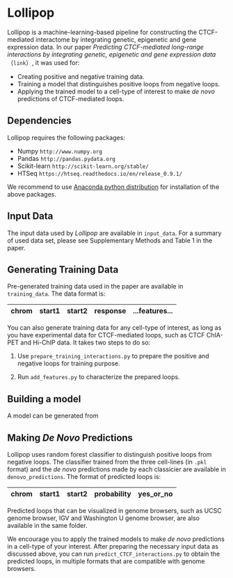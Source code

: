 # Lollipop

Lollipop is a machine-learning-based pipeline for constructing the CTCF-mediated interactome by integrating genetic, epigenetic and gene expression data. In our paper *Predicting CTCF-mediated long-range interactions by integrating genetic, epigenetic and gene expression data*（`link`）, it was used for:

* Creating positive and negative training data.
* Training a model that distinguishes positive loops from negative loops.
* Applying the trained model to a cell-type of interest to make *de novo* predictions of CTCF-mediated loops. 

## Dependencies
Lollipop requires the following packages:


* Numpy `http://www.numpy.org`
* Pandas `http://pandas.pydata.org`
* Scikit-learn `http://scikit-learn.org/stable/`
* HTSeq `https://htseq.readthedocs.io/en/release_0.9.1/`

We recommend to use [Anaconda python distribution](https://www.anaconda.com/what-is-anaconda/) for installation of the above packages.

## Input Data

The input data used by *Lollipop* are available in `input_data`. For a summary of used data set, please see Supplementary Methods and Table 1 in the paper.

## Generating Training Data

Pre-generated training data used in the paper are available in `training_data`. The data format is:

| chrom   |      start1      |  start2 |     response      | ...features...     |
|----------|:-------------:|------:|:-------------:|:-------------:|

You can also generate training data for any cell-type of interest, as long as you have experimental data for CTCF-mediated loops, such as CTCF ChIA-PET and Hi-ChIP data. It takes two steps to do so:

1. Use `prepare_training_interactions.py` to prepare the positive and negative loops for training purpose.

2. Run `add_features.py` to characterize the prepared loops. 

## Building a model
A model can be generated from 

## Making *De Novo* Predictions

Lollipop uses random forest classifier to distinguish positive loops from negative loops. The classifier trained from the three cell-lines (in `.pkl` format) and the *de novo* predictions made by each classicier are available in `denovo_predictions`. The format of predicted loops is:

| chrom   |      start1      |  start2 |     probability      |    yes\_or_no      |  
|----------|:-------------:|------:|:-------------:|:-------------:|

Predicted loops that can be visualized in genome browsers, such as UCSC genome browser, IGV and Washington U genome browser, are also available in the same folder.

We encourage you to apply the trained models to make *de novo* predictions in a cell-type of your interest. After preparing the necessary input data as discussed above, you can run `predict_CTCF_interactions.py` to obtain the predicted loops, in multiple formats that are compatible with genome browsers. 













